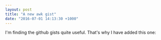 ```yaml
---
layout: post
title: "A new awk gist"
date: "2016-07-01 14:13:30 +1000"
---
```


I'm finding the github gists quite useful. That's why I have added this one:
<script src="https://gist.github.com/skurscheid/aac1066cd80bd5bfcc324f328d8792ae.js"></script>
